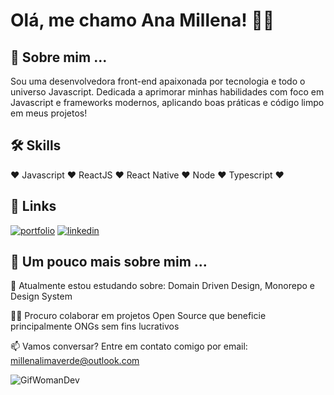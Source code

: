 
# Olá, me chamo Ana Millena! 👋✨



## 🚀 Sobre mim ...
Sou uma desenvolvedora front-end apaixonada por tecnologia e todo o universo Javascript. 
Dedicada a aprimorar minhas habilidades com foco em Javascript e frameworks modernos, aplicando boas práticas e código limpo em meus projetos!


## 🛠 Skills
♥ Javascript ♥ ReactJS ♥ React Native ♥ Node ♥ Typescript ♥

## 🔗 Links
[![portfolio](https://img.shields.io/badge/my_portfolio-000?style=for-the-badge&logo=ko-fi&logoColor=white)](https://katherineoelsner.com/)
[![linkedin](https://img.shields.io/badge/linkedin-0A66C2?style=for-the-badge&logo=linkedin&logoColor=white)](https://www.linkedin.com/in/ana-millena-limaverde-6ab743236/)



## 🌸 Um pouco mais sobre mim ...
🧠 Atualmente estou estudando sobre: Domain Driven Design, Monorepo e Design System 

👯‍♀️ Procuro colaborar em projetos Open Source que beneficie principalmente ONGs sem fins lucrativos

📫 Vamos conversar? Entre em contato comigo por email: millenalimaverde@outlook.com 

![GifWomanDev](https://media.giphy.com/media/LMcB8XospGZO8UQq87/giphy.gif)

